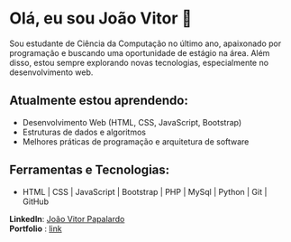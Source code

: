 # Olá, eu sou João Vitor 👋

Sou estudante de Ciência da Computação no último ano, apaixonado por programação e buscando uma oportunidade de estágio na área. Além disso, estou sempre explorando novas tecnologias, especialmente no desenvolvimento web.
## Atualmente estou aprendendo:
- Desenvolvimento Web (HTML, CSS, JavaScript, Bootstrap)
- Estruturas de dados e algoritmos
- Melhores práticas de programação e arquitetura de software

## Ferramentas e Tecnologias:

- HTML  |  CSS  |  JavaScript  |  Bootstrap  |  PHP  |  MySql  |  Python  |  Git  |  GitHub 




**LinkedIn**: [João Vitor Papalardo](https://www.linkedin.com/in/joaopapalardo/)  
**Portfolio** : [link](https://joaovitorpapalardo.github.io/joao-papalardo/)

